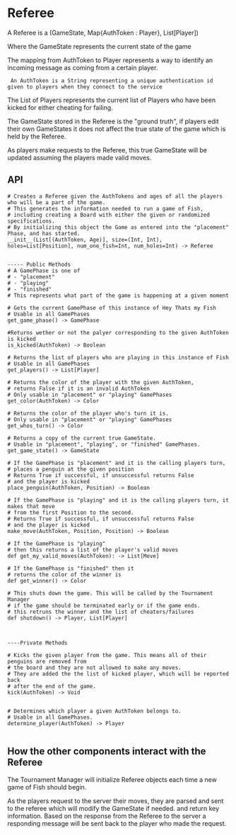 # Referee

A Referee is a (GameState,  Map{AuthToken : Player}, List[Player])

Where the GameState represents the current state of the game

The mapping from AuthToken to Player represents a way to 
identify an incoming message as coming from a certain player.

` An AuthToken is a String representing a unique authentication id given to players when they connect to the service`

The List of Players represents the current list of Players who have been kicked for either cheating for failing.

The GameState stored in the Referee is the "ground truth", 
if players edit their own GameStates it does not affect the 
true state of the game which is held by the Referee. 

As players make requests to the Referee, this true GameState will
be updated assuming the players made valid moves.



## API

```
# Creates a Referee given the AuthTokens and ages of all the players who will be a part of the game.
# This generates the information needed to run a game of Fish,
# including creating a Board with either the given or randomized specifications.
# By initializing this object the Game as entered into the "placement" Phase, and has started.
__init__(List[(AuthToken, Age)], size=(Int, Int), holes=List[Position], num_one_fish=Int, num_holes=Int) -> Referee


----- Public Methods
# A GamePhase is one of
# - "placement"
# - "playing"
# - "finished"
# This represents what part of the game is happening at a given moment

# Gets the current GamePhase of this instance of Hey Thats my Fish
# Usable in all GamePhases
get_game_phase() -> GamePhase 

#Returns wether or not the palyer corresponding to the given AuthToken is kicked
is_kicked(AuthToken) -> Boolean

# Returns the list of players who are playing in this instance of Fish
# Usable in all GamePhases
get_players() -> List[Player]

# Returns the color of the player with the given AuthToken,
# returns False if it is an invalid AuthToken
# Only usable in "placement" or "playing" GamePhases
get_color(AuthToken) -> Color

# Returns the color of the player who's turn it is.
# Only usable in "placement" or "playing" GamePhases
get_whos_turn() -> Color

# Returns a copy of the current true GameState.
# Usable in "placement", "playing", or "finished" GamePhases.
get_game_state() -> GameState

# If the GamePhase is "placement" and it is the calling players turn,
# places a penguin at the given position
# Returns True if successful, if unsuccessful returns False
# and the player is kicked
place_penguin(AuthToken, Position) -> Boolean

# If the GamePhase is "playing" and it is the calling players turn, it makes that move
# from the first Position to the second.
# Returns True if successful, if unsuccessful returns False
# and the player is kicked
make_move(AuthToken, Position, Position) -> Boolean

# If the GamePhase is "playing"
# then this returns a list of the player's valid moves
def get_my_valid_moves(AuthToken): -> List[Move]

# If the GamePhase is "finished" then it
# returns the color of the winner is
def get_winner() -> Color

# This shuts down the game. This will be called by the Tournament Manager 
# if the game should be terminated early or if the game ends.
# this retruns the winner and the list of cheaters/failures 
def shutdown() -> Player, List[Player]



----Private Methods

# Kicks the given player from the game. This means all of their penguins are removed from
# the board and they are not allowed to make any moves.
# They are added the the list of kicked player, which will be reported back
# after the end of the game.
kick(AuthToken) -> Void


# Determines which player a given AuthToken belongs to.
# Usable in all GamePhases.
determine_player(AuthToken) -> Player


```

## How the other components interact with the Referee

The Tournament Manager will initialize Referee objects each time a new game of Fish should begin.

As the players request to the server their moves, they are parsed and sent to the referee which will
modify the GameState if needed. and return key information. 
Based on the response from the Referee to the server a 
responding message will be sent back to the player who made the request.

 